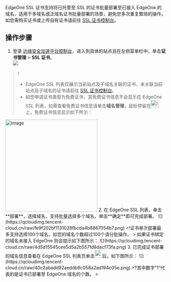 EdgeOne SSL 证书支持将已托管至 SSL 的证书批量部署至已接入 EdgeOne 的域名，适用于多域名或泛域名证书批量部署的场景，避免您多次重复繁琐的操作。如您需购买证书或上传自有证书请前往 [ SSL 证书控制台](https://console.cloud.tencent.com/ssl)。 

## 操作步骤
1. 登录 [边缘安全加速平台控制台](https://console.cloud.tencent.com/edgeone)，进入到具体的站点且在左侧菜单栏中，单击**证书管理** > **SSL 证书**。  
![](https://qcloudimg.tencent-cloud.cn/raw/658e2eacbda25dcb74e6fed812ca4d31.png)
>!
>- EdgeOne SSL 列表仅展示当前站点及子域名关联的证书，未关联当前站点及子域名的证书请前往 [SSL 证书控制台](https://console.cloud.tencent.com/ssl)。
>- 如您申请证书类型为免费证书，其免费证书信息不会显示在 EdgeOne SSL 列表，如需查看免费证书信息请单击**域名管理**，鼠标停留在<img width="24" alt="image" src="https://user-images.githubusercontent.com/114125357/208018433-1af4bdcc-b97e-4552-95c4-f44b65ac6ca7.png">上，免费证书信息显示如下所示：  
<img width="289" alt="image" src="https://user-images.githubusercontent.com/114125357/208018574-fcf26c34-74f8-4f4a-a09e-153e1779e163.png">   
2. 在 EdgeOne SSL 列表，单击**部署**，选择域名，支持批量选择多个域名，单击**确定**即可完成部署。  
![](https://qcloudimg.tencent-cloud.cn/raw/fe9f202bf1131028fbcda4b8867054b7.png)
>!证书单次部署最多支持选择100个域名，如您的域名个数超过100个请分批操作。  
>
如果证书绑定的域名未接入 EdgeOne 则会提示如下图所示：   
![](https://qcloudimg.tencent-cloud.cn/raw/4d5d15545cee5d5a2b557fd8dacf73fa.png)
3. 已完成证书部署的域名信息查看在 EdgeOne SSL 列表页单击<img src="https://qcloudimg.tencent-cloud.cn/raw/44d307b79b31749005e6f442fd0b3b2b.png" width=24px>后，如下图所示：  
![](https://qcloudimg.tencent-cloud.cn/raw/40c2abadd92aeddb9c058a2ad194c05e.png)
>?其中数字”1“代表的是证书已部署至 EdgeOne 域名的个数。
>
